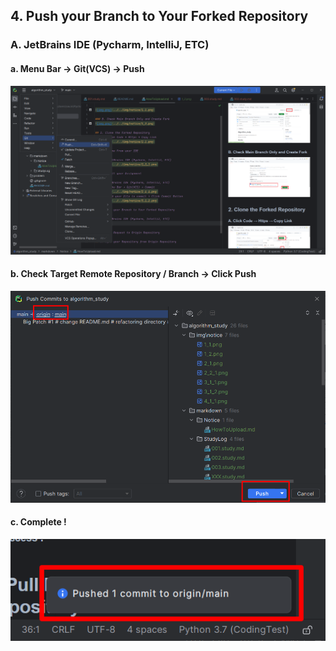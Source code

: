 ## 4. Push your Branch to Your Forked Repository

### A. JetBrains IDE (Pycharm, IntelliJ, ETC)
#### a. Menu Bar → Git(VCS) → Push
![img.png](../../../img/notice/4_1_1.png)

#### b. Check Target Remote Repository / Branch → Click Push 
![img.png](../../../img/notice/4_1_2.png)

#### c. Complete !
![img.png](../../../img/notice/4_1_3.png)